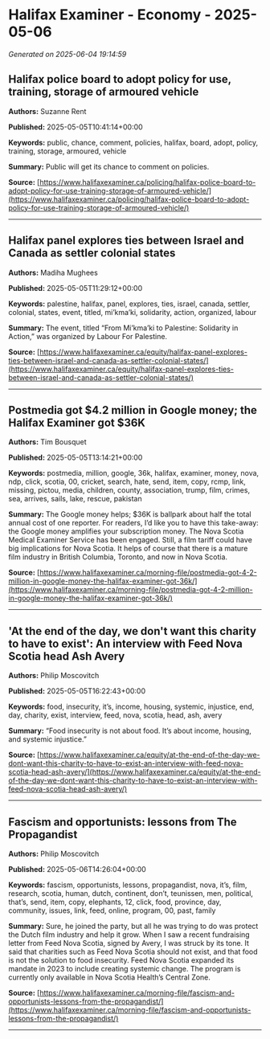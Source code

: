 # Halifax Examiner - Economy - 2025-05-06

*Generated on 2025-06-04 19:14:59*

## Halifax police board to adopt policy for use, training, storage of armoured vehicle

**Authors:** Suzanne Rent

**Published:** 2025-05-05T10:41:14+00:00

**Keywords:** public, chance, comment, policies, halifax, board, adopt, policy, training, storage, armoured, vehicle

**Summary:** Public will get its chance to comment on policies.

**Source:** [https://www.halifaxexaminer.ca/policing/halifax-police-board-to-adopt-policy-for-use-training-storage-of-armoured-vehicle/](https://www.halifaxexaminer.ca/policing/halifax-police-board-to-adopt-policy-for-use-training-storage-of-armoured-vehicle/)

---

## Halifax panel explores ties between Israel and Canada as settler colonial states

**Authors:** Madiha Mughees

**Published:** 2025-05-05T11:29:12+00:00

**Keywords:** palestine, halifax, panel, explores, ties, israel, canada, settler, colonial, states, event, titled, mi’kma’ki, solidarity, action, organized, labour

**Summary:** The event, titled “From Mi’kma’ki to Palestine: Solidarity in Action,” was organized by Labour For Palestine.

**Source:** [https://www.halifaxexaminer.ca/equity/halifax-panel-explores-ties-between-israel-and-canada-as-settler-colonial-states/](https://www.halifaxexaminer.ca/equity/halifax-panel-explores-ties-between-israel-and-canada-as-settler-colonial-states/)

---

## Postmedia got $4.2 million in Google money; the Halifax Examiner got $36K

**Authors:** Tim Bousquet

**Published:** 2025-05-05T13:14:21+00:00

**Keywords:** postmedia, million, google, 36k, halifax, examiner, money, nova, ndp, click, scotia, 00, cricket, search, hate, send, item, copy, rcmp, link, missing, pictou, media, children, county, association, trump, film, crimes, sea, arrives, sails, lake, rescue, pakistan

**Summary:** The Google money helps; $36K is ballpark about half the total annual cost of one reporter.
For readers, I’d like you to have this take-away: the Google money amplifies your subscription money.
The Nova Scotia Medical Examiner Service has been engaged.
Still, a film tariff could have big implications for Nova Scotia.
It helps of course that there is a mature film industry in British Columbia, Toronto, and now in Nova Scotia.

**Source:** [https://www.halifaxexaminer.ca/morning-file/postmedia-got-4-2-million-in-google-money-the-halifax-examiner-got-36k/](https://www.halifaxexaminer.ca/morning-file/postmedia-got-4-2-million-in-google-money-the-halifax-examiner-got-36k/)

---

## 'At the end of the day, we don't want this charity to have to exist': An interview with Feed Nova Scotia head Ash Avery

**Authors:** Philip Moscovitch

**Published:** 2025-05-05T16:22:43+00:00

**Keywords:** food, insecurity, it’s, income, housing, systemic, injustice, end, day, charity, exist, interview, feed, nova, scotia, head, ash, avery

**Summary:** “Food insecurity is not about food.
It’s about income, housing, and systemic injustice.”

**Source:** [https://www.halifaxexaminer.ca/equity/at-the-end-of-the-day-we-dont-want-this-charity-to-have-to-exist-an-interview-with-feed-nova-scotia-head-ash-avery/](https://www.halifaxexaminer.ca/equity/at-the-end-of-the-day-we-dont-want-this-charity-to-have-to-exist-an-interview-with-feed-nova-scotia-head-ash-avery/)

---

## Fascism and opportunists: lessons from The Propagandist

**Authors:** Philip Moscovitch

**Published:** 2025-05-06T14:26:04+00:00

**Keywords:** fascism, opportunists, lessons, propagandist, nova, it’s, film, research, scotia, human, dutch, continent, don’t, teunissen, men, political, that’s, send, item, copy, elephants, 12, click, food, province, day, community, issues, link, feed, online, program, 00, past, family

**Summary:** Sure, he joined the party, but all he was trying to do was protect the Dutch film industry and help it grow.
When I saw a recent fundraising letter from Feed Nova Scotia, signed by Avery, I was struck by its tone.
It said that charities such as Feed Nova Scotia should not exist, and that food is not the solution to food insecurity.
Feed Nova Scotia expanded its mandate in 2023 to include creating systemic change.
The program is currently only available in Nova Scotia Health’s Central Zone.

**Source:** [https://www.halifaxexaminer.ca/morning-file/fascism-and-opportunists-lessons-from-the-propagandist/](https://www.halifaxexaminer.ca/morning-file/fascism-and-opportunists-lessons-from-the-propagandist/)

---

